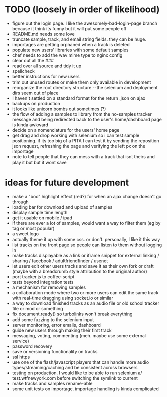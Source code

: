 # TODO (loosely in order of likelihood)
* figure out the login page. I like the awesomely-bad-login-page branch because
  it think its funny
  but it will put some people off
* README.md needs some love
* truncate sample, track, and email string fields. they can be huge.
* importages are getting orphaned when a track is deleted
* populate new users' libraries with some default samples
* chef needs to add the wav mime type to nginx config
* clear out all the ###
* read over all source and tidy it up
* spellcheck
* better instructions for new users
* trim out unused routes or make them only available in development
* reorganize the root directory structure --the selenium and deployment dirs
  seem out of place
* I haven't settled on a standard format for the return .json on ajax
* backups on production
* it looks like unicorn bombs out sometimes (?)
* the flow of adding a samples to library from the no-samples tracker message
  and being redirected back to the user's
  home/dashboard page is kinda awkward
* decide on a nomenclature for the users' home page
* get drag and drop working with selenium so i can test sample positioning. if
  its too big of a PITA I can test
  it by sending the reposition json request, refreshing the page and verifying
  the left px on the importage
* note to tell people that they can mess with a track that isnt theirs and play
  it but but it wont save

# ideas for future development
* make a "boo" highlight effect (red?) for when an ajax change doesn't go through
* loading bar for download and upload of samples
* display sample time length
* get it usable on mobile / ipad
* if there are ever a lot of samples, would want a way to filter them
  (eg by tag or most popular)
* a sweet logo
* actually theme it up with some css. or don't. personally, I like it this way
* list tracks on the front page so people can listen to them without logging in
* make tracks displayable as a link or iframe snippet for external
  linking / sharing / facebook / adultfriendfinder / usenet
* let users edit other users tracks and save it as their own fork or draft
  (maybe with a breadcrumb style attribution to the original author)
* port tracker.js to coffee-script
* tests beyond integration tests
* a mechanism for removing samples
* a collaboration mode where two or more users can edit the same track with
  real-time dragging using socket.io or similar
* a way to download finished tracks as an audio file or old school tracker file
  or mod or something
* fix document.ready() so turbolinks won't break everything
* add some fuzzing to the selenium input
* server monitoring, error emails, dashboard
* guide new users through making their first track
* messaging, voting, commenting (meh. maybe use some external service)
* password recovery
* save or versioning functionality on tracks
* ssl https
* use one of the flash/javascript players that can handle more audio
  types/streaming/caching and be consistent across browsers
* testing on production. I would like to be able to run selenium a/
  test.wtfnewyork.com before switching the symlink to current
* make tracks and samples rename-able
* some unit tests on importage. importage handling is kinda complicated
